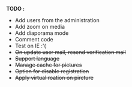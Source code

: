 **TODO :**
* Add users from the administration
* Add zoom on media
* Add diaporama mode
* Comment code
* Test on IE :'(
* ~~On update user mail, resend verification mail~~
* ~~Support language~~
* ~~Manage cache for pictures~~
* ~~Option for disable registration~~
* ~~Apply virtual roation on pircture~~
